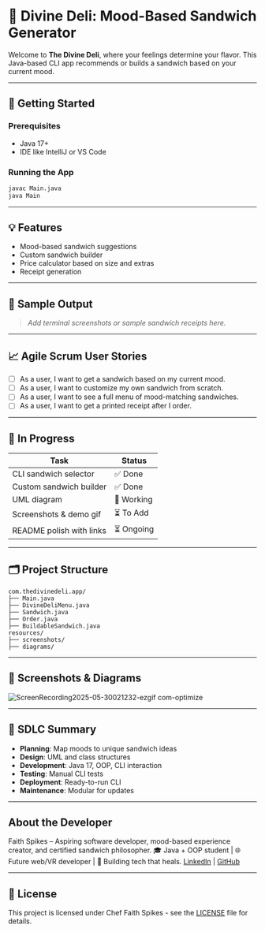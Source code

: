 
# 🥪 Divine Deli: Mood-Based Sandwich Generator

Welcome to **The Divine Deli**, where your feelings determine your flavor. This Java-based CLI app recommends or builds a sandwich based on your current mood.

---

## 🚀 Getting Started

### Prerequisites
- Java 17+
- IDE like IntelliJ or VS Code

### Running the App
```bash
javac Main.java
java Main
```

---

## 💡 Features

- Mood-based sandwich suggestions
- Custom sandwich builder
- Price calculator based on size and extras
- Receipt generation

---

## 🧪 Sample Output
> _Add terminal screenshots or sample sandwich receipts here._

---

## 📈 Agile Scrum User Stories

- [ ] As a user, I want to get a sandwich based on my current mood.
- [ ] As a user, I want to customize my own sandwich from scratch.
- [ ] As a user, I want to see a full menu of mood-matching sandwiches.
- [ ] As a user, I want to get a printed receipt after I order.

---

## 🔨 In Progress

| Task                        | Status     |
|-----------------------------|------------|
| CLI sandwich selector       | ✅ Done     |
| Custom sandwich builder     | ✅ Done     |
| UML diagram                 | 🔧 Working  |
| Screenshots & demo gif      | ⏳ To Add   |
| README polish with links    | ⏳ Ongoing  |

---

## 🗂 Project Structure

```
com.thedivinedeli.app/
├── Main.java
├── DivineDeliMenu.java
├── Sandwich.java
├── Order.java
├── BuildableSandwich.java
resources/
├── screenshots/
├── diagrams/
```

---




## 🎨 Screenshots & Diagrams

![ScreenRecording2025-05-30021232-ezgif com-optimize](https://github.com/user-attachments/assets/0d12ea67-8511-43d6-9a9e-2c6f0f305812)


---

## 🧠 SDLC Summary

- **Planning**: Map moods to unique sandwich ideas
- **Design**: UML and class structures
- **Development**: Java 17, OOP, CLI interaction
- **Testing**: Manual CLI tests
- **Deployment**: Ready-to-run CLI
- **Maintenance**: Modular for updates

---

## About the Developer
Faith Spikes – Aspiring software developer, mood-based experience creator, and certified sandwich philosopher.
🎓 Java + OOP student | 🌐 Future web/VR developer | 🎯 Building tech that heals.
[LinkedIn](https://linkedin.com/in/yourprofile) | [GitHub](https://github.com/Fspike1)

---

## 📜 License

This project is licensed under Chef Faith Spikes - see the [LICENSE](LICENSE) file for details.
